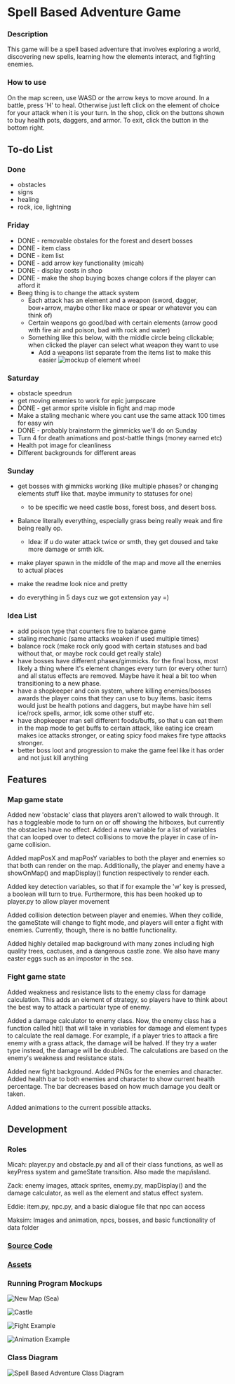 # Spell Based Adventure Game

### Description
This game will be a spell based adventure that involves exploring a world, discovering new spells, learning how the elements interact, and fighting enemies.

### How to use
On the map screen, use WASD or the arrow keys to move around.
In a battle, press 'H' to heal. Otherwise just left click on the element of choice for your attack when it is your turn.
In the shop, click on the buttons shown to buy health pots, daggers, and armor. To exit, click the button in the bottom right.

## To-do List

### Done
- obstacles
- signs
- healing
- rock, ice, lightning

### Friday
- DONE - removable obstales for the forest and desert bosses
- DONE - item class
- DONE - item list
- DONE - add arrow key functionality (micah)
- DONE - display costs in shop
- DONE - make the shop buying boxes change colors if the player can afford it 
- Beeg thing is to change the attack system
  - Each attack has an element and a weapon (sword, dagger, bow+arrow, maybe other like mace or spear or whatever you can think of)
  - Certain weapons go good/bad with certain elements (arrow good with fire air and poison, bad with rock and water)
  - Something like this below, with the middle circle being clickable; when clicked the player can select what weapon they want to use
    - Add a weapons list separate from the items list to make this easier
![mockup of element wheel](https://github.com/MisterNo0ne/PythonGroupTwoA2Prog/blob/main/images/mockupOfElementWheel.png?raw=true)

### Saturday
- obstacle speedrun
- get moving enemies to work for epic jumpscare
- DONE - get armor sprite visible in fight and map mode
- Make a staling mechanic where you cant use the same attack 100 times for easy win
- DONE - probably brainstorm the gimmicks we'll do on Sunday
- Turn 4 for death animations and post-battle things (money earned etc)
- Health pot image for cleanliness
- Different backgrounds for different areas

### Sunday
- get bosses with gimmicks working (like multiple phases? or changing elements stuff like that. maybe immunity to statuses for one)
  - to be specific we need castle boss, forest boss, and desert boss. 
- Balance literally everything, especially grass being really weak and fire being really op. 
  - Idea: if u do water attack twice or smth, they get doused and take more damage or smth idk. 
- make player spawn in the middle of the map and move all the enemies to actual places
- make the readme look nice and pretty

- do everything in 5 days cuz we got extension yay =)

### Idea List
- add poison type that counters fire to balance game
- staling mechanic (same attacks weaken if used multiple times)
- balance rock (make rock only good with certain statuses and bad without that, or maybe rock could get really stale)
- have bosses have different phases/gimmicks. for the final boss, most likely a thing where it's element changes every turn (or every other turn) and all status effects are removed. Maybe have it heal a bit too when transitioning to a new phase. 
- have a shopkeeper and coin system, where killing enemies/bosses awards the player coins that they can use to buy items. basic items would just be health potions and daggers, but maybe have him sell ice/rock spells, armor, idk some other stuff etc. 
- have shopkeeper man sell different foods/buffs, so that u can eat them in the map mode to get buffs to certain attack, like eating ice cream makes ice attacks stronger, or eating spicy food makes fire type attacks stronger. 
- better boss loot and progression to make the game feel like it has order and not just kill anything

## Features

### Map game state
Added new 'obstacle' class that players aren't allowed to walk through. It has a toggleable mode to turn on or off showing the hitboxes, but currently the obstacles have no effect.
Added a new variable for a list of variables that can looped over to detect collisions to move the player in case of in-game collision. 

Added mapPosX and mapPosY variables to both the player and enemies so that both can render on the map. Additionally, the player and enemy have a showOnMap() and mapDisplay() function respectively to render each.

Added key detection variables, so that if for example the 'w' key is pressed, a boolean will turn to true. Furthermore, this has been hooked up to player.py to allow player movement

Added collision detection between player and enemies. When they collide, the gameState will change to fight mode, and players will enter a fight with enemies. Currently, though, there is no battle functionality.

Added highly detailed map background with many zones including high quality trees, cactuses, and a dangerous castle zone. We also have many easter eggs such as an impostor in the sea.

### Fight game state
Added weakness and resistance lists to the enemy class for damage calculation. This adds an element of strategy, so players have to think about the best way to attack a particular type of enemy.

Added a damage calculator to enemy class. Now, the enemy class has a function called hit() that will take in variables for damage and element types to calculate the real damage. For example, if a player tries to attack a fire enemy with a grass attack, the damage will be halved. If they try a water type instead, the damage will be doubled. The calculations are based on the enemy's weakness and resistance stats.

Added new fight background.
Added PNGs for the enemies and character.
Added health bar to both enemies and character to show current health percentage. The bar decreases based on how much damage you dealt or taken.

Added animations to the current possible attacks.

## Development

### Roles
Micah: player.py and obstacle.py and all of their class functions, as well as keyPress system and gameState transition. Also made the map/island. 

Zack: enemy images, attack sprites,  enemy.py, mapDisplay() and the damage calculator, as well as the element and status effect system. 

Eddie: item.py, npc.py, and a basic dialogue file that npc can access

Maksim: Images and animation, npcs, bosses, and basic functionality of data folder

### [Source Code](https://github.com/MisterNo0ne/PythonGroupTwoA2Prog/tree/main/mainThing)

### [Assets](https://github.com/MisterNo0ne/PythonGroupTwoA2Prog/tree/main/mainThing/data)

### Running Program Mockups
![New Map (Sea)](https://github.com/MisterNo0ne/PythonGroupTwoA2Prog/blob/main/images/New%20Map%20(Sea).png?raw=true)

![Castle](https://github.com/MisterNo0ne/PythonGroupTwoA2Prog/assets/111779779/f1f419e4-30fa-4ce3-bd23-15614cc7b793)

![Fight Example](https://github.com/MisterNo0ne/PythonGroupTwoA2Prog/blob/main/images/Fight%20Example.png?raw=true)

![Animation Example](https://github.com/MisterNo0ne/PythonGroupTwoA2Prog/blob/main/images/Animation%20Example.png?raw=true)


### Class Diagram
![Spell Based Adventure Class Diagram](https://github.com/MisterNo0ne/PythonGroupTwoA2Prog/blob/main/images/classDiagram.PNG?raw=true)
